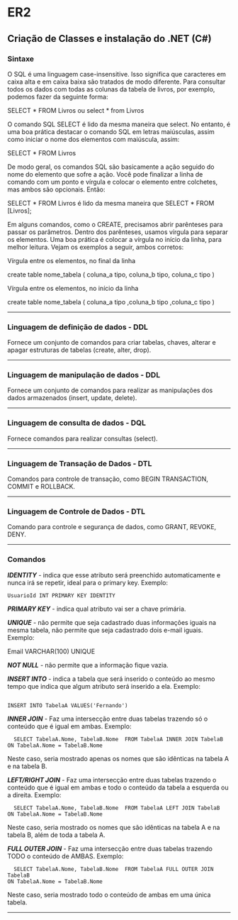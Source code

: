# ER2 

##  Criação de Classes e instalação do .NET (C#)

### Sintaxe
 
O SQL é uma linguagem case-insensitive. Isso significa que caracteres em caixa alta e em caixa baixa são tratados de modo diferente. Para consultar todos os dados com todas as colunas da tabela de livros, por exemplo, podemos fazer da seguinte forma:

SELECT * FROM Livros ou select * from Livros

O comando SQL SELECT é lido da mesma maneira que select. No entanto, é uma boa prática destacar o comando SQL em letras maiúsculas, assim como iniciar o nome dos elementos com maiúscula, assim:

SELECT * FROM Livros

De modo geral, os comandos SQL são basicamente a ação seguido do nome do elemento que sofre a ação. Você pode finalizar a linha de comando com um ponto e vírgula e colocar o elemento entre colchetes, mas ambos são opcionais. Então:

SELECT * FROM Livros é lido da mesma maneira que SELECT * FROM [Livros];

Em alguns comandos, como o CREATE, precisamos abrir parênteses para passar os parâmetros. Dentro dos parênteses, usamos vírgula para separar os elementos. Uma boa prática é colocar a vírgula no início da linha, para melhor leitura. Vejam os exemplos a seguir, ambos corretos:

Vírgula entre os elementos, no final da linha

create table nome_tabela (
coluna_a tipo,
coluna_b tipo,
coluna_c tipo
)

Vírgula entre os elementos, no início da linha

create table nome_tabela (
coluna_a tipo
,coluna_b tipo
,coluna_c tipo
)

----------------------------------------------------------------------

### Linguagem de definição de dados - **DDL**

Fornece um conjunto de comandos para criar tabelas, chaves, alterar e apagar estruturas de tabelas (create, alter, drop).

----------------------------------------------------------------------

### Linguagem de manipulação de dados - **DDL**
 
Fornece um conjunto de comandos para realizar as manipulações dos dados armazenados (insert, update, delete).

----------------------------------------------------------------------

### Linguagem de consulta de dados - **DQL**

Fornece comandos para realizar consultas (select).

----------------------------------------------------------------------

### Linguagem de Transação de Dados - **DTL**

Comandos para controle de transação, como BEGIN TRANSACTION, COMMIT e ROLLBACK.

----------------------------------------------------------------------

### Linguagem de Controle de Dados - **DTL**

 Comando para controle e segurança de dados, como GRANT, REVOKE, DENY.

----------------------------------------------------------------------

### Comandos

 **_IDENTITY_** - indica que esse atributo será preenchido automaticamente e nunca irá se repetir, ideal para o primary key. Exemplo:  

	UsuarioId INT PRIMARY KEY IDENTITY

**_PRIMARY KEY_** - indica qual atributo vai ser a chave primária.

 **_UNIQUE_** - não permite que seja cadastrado duas informações iguais na mesma tabela, não permite que seja cadastrado dois e-mail iguais. Exemplo:

 Email VARCHAR(100) UNIQUE  

 **_NOT NULL_** - não permite que a informação fique vazia.

 **_INSERT INTO_** - indica a tabela que será inserido o conteúdo ao mesmo tempo que indica que algum atributo será inserido a ela. Exemplo:  

 ```

 INSERT INTO TabelaA VALUES('Fernando')

 ```

  **_INNER JOIN_** - Faz uma intersecção entre duas tabelas trazendo só o conteúdo que é igual em ambas. Exemplo: 

```
  SELECT TabelaA.Nome, TabelaB.Nome  FROM TabelaA INNER JOIN TabelaB
ON TabelaA.Nome = TabelaB.Nome
```
Neste caso, seria mostrado apenas os nomes que são idênticas na tabela A e na tabela B.

**_LEFT/RIGHT JOIN_** - Faz uma intersecção entre duas tabelas trazendo o conteúdo que é igual em ambas e todo o conteúdo da tabela a esquerda ou a direita. Exemplo: 

```
  SELECT TabelaA.Nome, TabelaB.Nome  FROM TabelaA LEFT JOIN TabelaB
ON TabelaA.Nome = TabelaB.Nome
```
Neste caso, seria mostrado os nomes que são idênticas na tabela A e na tabela B, além de toda a tabela A.

**_FULL OUTER JOIN_** - Faz uma intersecção entre duas tabelas trazendo TODO o conteúdo de AMBAS. Exemplo:
```
  SELECT TabelaA.Nome, TabelaB.Nome  FROM TabelaA FULL OUTER JOIN TabelaB
ON TabelaA.Nome = TabelaB.Nome
```
Neste caso, seria mostrado todo o conteúdo de ambas em uma única tabela.


----------------------------------------------------------------------


























